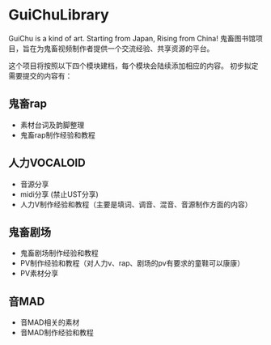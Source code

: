 # GuiChuLibrary
GuiChu is a kind of art. Starting from Japan, Rising from China!
鬼畜图书馆项目，旨在为鬼畜视频制作者提供一个交流经验、共享资源的平台。

这个项目将按照以下四个模块建档，每个模块会陆续添加相应的内容。
初步拟定需要提交的内容有：

## 鬼畜rap
- 素材台词及韵脚整理
- 鬼畜rap制作经验和教程 

## 人力VOCALOID
- 音源分享
- midi分享  (禁止UST分享)
- 人力V制作经验和教程（主要是填词、调音、混音、音源制作方面的内容）

## 鬼畜剧场
- 鬼畜剧场制作经验和教程
- PV制作经验和教程（对人力v、rap、剧场的pv有要求的童鞋可以康康）
- PV素材分享

## 音MAD
- 音MAD相关的素材
- 音MAD制作经验和教程
